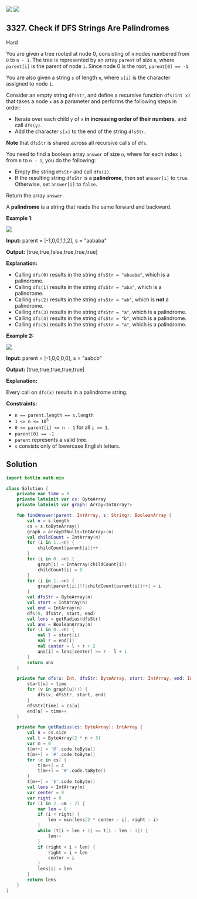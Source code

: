 [![](https://img.shields.io/github/stars/javadev/LeetCode-in-Kotlin?label=Stars&style=flat-square)](https://github.com/javadev/LeetCode-in-Kotlin)
[![](https://img.shields.io/github/forks/javadev/LeetCode-in-Kotlin?label=Fork%20me%20on%20GitHub%20&style=flat-square)](https://github.com/javadev/LeetCode-in-Kotlin/fork)

## 3327\. Check if DFS Strings Are Palindromes

Hard

You are given a tree rooted at node 0, consisting of `n` nodes numbered from `0` to `n - 1`. The tree is represented by an array `parent` of size `n`, where `parent[i]` is the parent of node `i`. Since node 0 is the root, `parent[0] == -1`.

You are also given a string `s` of length `n`, where `s[i]` is the character assigned to node `i`.

Consider an empty string `dfsStr`, and define a recursive function `dfs(int x)` that takes a node `x` as a parameter and performs the following steps in order:

*   Iterate over each child `y` of `x` **in increasing order of their numbers**, and call `dfs(y)`.
*   Add the character `s[x]` to the end of the string `dfsStr`.

**Note** that `dfsStr` is shared across all recursive calls of `dfs`.

You need to find a boolean array `answer` of size `n`, where for each index `i` from `0` to `n - 1`, you do the following:

*   Empty the string `dfsStr` and call `dfs(i)`.
*   If the resulting string `dfsStr` is a **palindrome**, then set `answer[i]` to `true`. Otherwise, set `answer[i]` to `false`.

Return the array `answer`.

A **palindrome** is a string that reads the same forward and backward.

**Example 1:**

![](https://assets.leetcode.com/uploads/2024/09/01/tree1drawio.png)

**Input:** parent = [-1,0,0,1,1,2], s = "aababa"

**Output:** [true,true,false,true,true,true]

**Explanation:**

*   Calling `dfs(0)` results in the string `dfsStr = "abaaba"`, which is a palindrome.
*   Calling `dfs(1)` results in the string `dfsStr = "aba"`, which is a palindrome.
*   Calling `dfs(2)` results in the string `dfsStr = "ab"`, which is **not** a palindrome.
*   Calling `dfs(3)` results in the string `dfsStr = "a"`, which is a palindrome.
*   Calling `dfs(4)` results in the string `dfsStr = "b"`, which is a palindrome.
*   Calling `dfs(5)` results in the string `dfsStr = "a"`, which is a palindrome.

**Example 2:**

![](https://assets.leetcode.com/uploads/2024/09/01/tree2drawio-1.png)

**Input:** parent = [-1,0,0,0,0], s = "aabcb"

**Output:** [true,true,true,true,true]

**Explanation:**

Every call on `dfs(x)` results in a palindrome string.

**Constraints:**

*   `n == parent.length == s.length`
*   <code>1 <= n <= 10<sup>5</sup></code>
*   `0 <= parent[i] <= n - 1` for all `i >= 1`.
*   `parent[0] == -1`
*   `parent` represents a valid tree.
*   `s` consists only of lowercase English letters.

## Solution

```kotlin
import kotlin.math.min

class Solution {
    private var time = 0
    private lateinit var cs: ByteArray
    private lateinit var graph: Array<IntArray?>

    fun findAnswer(parent: IntArray, s: String): BooleanArray {
        val n = s.length
        cs = s.toByteArray()
        graph = arrayOfNulls<IntArray>(n)
        val childCount = IntArray(n)
        for (i in 1..<n) {
            childCount[parent[i]]++
        }
        for (i in 0..<n) {
            graph[i] = IntArray(childCount[i])
            childCount[i] = 0
        }
        for (i in 1..<n) {
            graph[parent[i]]!![childCount[parent[i]]++] = i
        }
        val dfsStr = ByteArray(n)
        val start = IntArray(n)
        val end = IntArray(n)
        dfs(0, dfsStr, start, end)
        val lens = getRadius(dfsStr)
        val ans = BooleanArray(n)
        for (i in 0..<n) {
            val l = start[i]
            val r = end[i]
            val center = l + r + 2
            ans[i] = lens[center] >= r - l + 1
        }
        return ans
    }

    private fun dfs(u: Int, dfsStr: ByteArray, start: IntArray, end: IntArray) {
        start[u] = time
        for (v in graph[u]!!) {
            dfs(v, dfsStr, start, end)
        }
        dfsStr[time] = cs[u]
        end[u] = time++
    }

    private fun getRadius(cs: ByteArray): IntArray {
        val n = cs.size
        val t = ByteArray(2 * n + 3)
        var m = 0
        t[m++] = '@'.code.toByte()
        t[m++] = '#'.code.toByte()
        for (c in cs) {
            t[m++] = c
            t[m++] = '#'.code.toByte()
        }
        t[m++] = '$'.code.toByte()
        val lens = IntArray(m)
        var center = 0
        var right = 0
        for (i in 2..<m - 2) {
            var len = 0
            if (i < right) {
                len = min(lens[2 * center - i], right - i)
            }
            while (t[i + len + 1] == t[i - len - 1]) {
                len++
            }
            if (right < i + len) {
                right = i + len
                center = i
            }
            lens[i] = len
        }
        return lens
    }
}
```